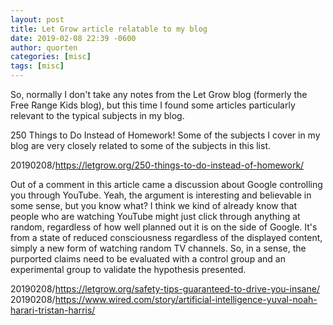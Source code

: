 ```yaml
---
layout: post
title: Let Grow article relatable to my blog
date: 2019-02-08 22:39 -0600
author: quorten
categories: [misc]
tags: [misc]
---
```


So, normally I don't take any notes from the Let Grow blog (formerly
the Free Range Kids blog), but this time I found some articles
particularly relevant to the typical subjects in my blog.

250 Things to Do Instead of Homework!  Some of the subjects I cover in
my blog are very closely related to some of the subjects in this list.

20190208/https://letgrow.org/250-things-to-do-instead-of-homework/

Out of a comment in this article came a discussion about Google
controlling you through YouTube.  Yeah, the argument is interesting
and believable in some sense, but you know what?  I think we kind of
already know that people who are watching YouTube might just click
through anything at random, regardless of how well planned out it is
on the side of Google.  It's from a state of reduced consciousness
regardless of the displayed content, simply a new form of watching
random TV channels.  So, in a sense, the purported claims need to be
evaluated with a control group and an experimental group to validate
the hypothesis presented.

20190208/https://letgrow.org/safety-tips-guaranteed-to-drive-you-insane/  
20190208/https://www.wired.com/story/artificial-intelligence-yuval-noah-harari-tristan-harris/
